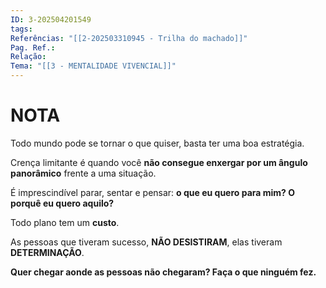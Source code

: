 ```yaml
---
ID: 3-202504201549
tags: 
Referências: "[[2-202503310945 - Trilha do machado]]"
Pag. Ref.: 
Relação: 
Tema: "[[3 - MENTALIDADE VIVENCIAL]]"
---
```

# NOTA 

Todo mundo pode se tornar o que quiser, basta ter uma boa estratégia.

Crença limitante é quando você **não consegue enxergar por um ângulo panorâmico** frente a uma situação.

É imprescindível parar, sentar e pensar: **o que eu quero para mim? O porquê eu quero aquilo?**

Todo plano tem um **custo**.

As pessoas que tiveram sucesso, **NÃO DESISTIRAM**, elas tiveram **DETERMINAÇÃO**.

**Quer chegar aonde as pessoas não chegaram? Faça o que ninguém fez.**






